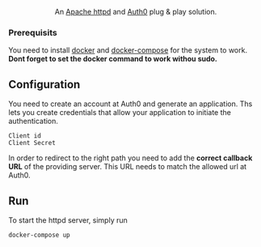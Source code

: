 

<p align="center">
    An <a href="https://httpd.apache.org/docs/2.4/de/invoking.html">Apache httpd</a> and <a href="https://auth0.com/de">Auth0</a> plug & play solution.
</p>

### Prerequisits
You need to install <a href="https://www.digitalocean.com/community/tutorials/how-to-install-and-use-docker-on-ubuntu-20-04">docker</a> and <a href="">docker-compose</a> for the system to work. **Dont forget to set the docker command to work withou sudo.**

## Configuration
You need to create an account at Auth0 and generate an application. Ths lets you create credentials that allow your application to initiate the authentication.

```
Client id
Client Secret
``` 

In order to redirect to the right path you need to add the **correct callback URL** of the providing server.
This URL needs to match the allowed url at Auth0.

## Run
To start the httpd server, simply run
```sh
docker-compose up
```



